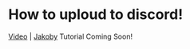 # How to uploud to discord!
[Video](Coming.com) | [Jakoby](https://github.com/I-Am-Jakoby/PowerShell-for-Hackers/blob/main/Functions/Discord-Upload.md)
Tutorial Coming Soon!

